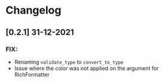 # Changelog

## [0.2.1] 31-12-2021

### FIX:

 - Renaming `validate_type` to `convert_to_type`
 - Issue where the color was not applied on the argument for RichFormatter
